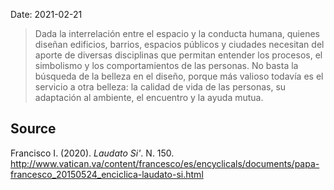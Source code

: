 Date: 2021-02-21

> Dada la interrelación entre el espacio y la conducta humana, quienes diseñan edificios, barrios, espacios públicos y ciudades necesitan del aporte de diversas disciplinas que permitan entender los procesos, el simbolismo y los comportamientos de las personas. No basta la búsqueda de la belleza en el diseño, porque más valioso todavía es el servicio a otra belleza: la calidad de vida de las personas, su adaptación al ambiente, el encuentro y la ayuda mutua.

## Source
Francisco I. (2020). *Laudato Si'*. N. 150. http://www.vatican.va/content/francesco/es/encyclicals/documents/papa-francesco_20150524_enciclica-laudato-si.html